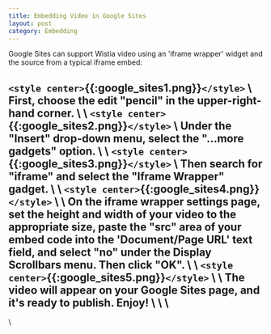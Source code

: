 ```yaml
---
title: Embedding Video in Google Sites
layout: post
category: Embedding
---
```


Google Sites can support Wistia video using an 'iframe wrapper' widget and the source from a typical iframe embed:

`<style center>`{{:google_sites1.png}}`</style>`
\\
First, choose the edit "pencil" in the upper-right-hand corner.
\\
\\
`<style center>`{{:google_sites2.png}}`</style>`
\\
Under the "Insert" drop-down menu, select the "...more gadgets" option.
\\
\\
`<style center>`{{:google_sites3.png}}`</style>`
\\
Then search for "iframe" and select the "Iframe Wrapper" gadget.
\\
\\
`<style center>`{{:google_sites4.png}}`</style>`
\\
\\
On the iframe wrapper settings page, set the height and width of your video to the appropriate size, paste the "src" area of your embed code into the 'Document/Page URL' text field, and select "no" under the Display Scrollbars menu.  Then click "OK".
\\
\\
`<style center>`{{:google_sites5.png}}`</style>`
\\
\\
The video will appear on your Google Sites page, and it's ready to publish.  Enjoy!
\\
\\
\\
----
\\

